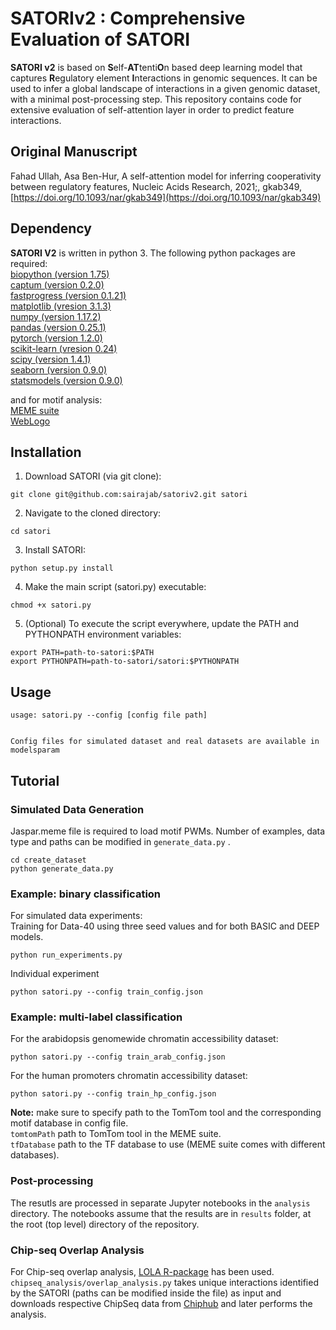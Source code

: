 # SATORIv2 : Comprehensive Evaluation of SATORI 
**SATORI v2** is based on **S**elf-**AT**tenti**O**n based deep learning model that captures **R**egulatory element **I**nteractions in genomic sequences. It can be used to infer a global landscape of interactions in a given genomic dataset, with a minimal post-processing step. This repository contains code for extensive evaluation of self-attention layer in order to predict feature interactions.

## Original Manuscript
Fahad Ullah, Asa Ben-Hur, A self-attention model for inferring cooperativity between regulatory features, Nucleic Acids Research, 2021;, gkab349, [https://doi.org/10.1093/nar/gkab349](https://doi.org/10.1093/nar/gkab349)

## Dependency
**SATORI V2** is written in python 3. The following python packages are required:  
[biopython (version 1.75)](https://biopython.org)  
[captum (version 0.2.0)](https://captum.ai)  
[fastprogress (version 0.1.21)](https://github.com/fastai/fastprogress)  
[matplotlib (vresion 3.1.3)](https://matplotlib.org)  
[numpy (version 1.17.2)](www.numpy.org)   
[pandas (version 0.25.1)](www.pandas.pydata.org)  
[pytorch (version 1.2.0)](https://pytorch.org)  
[scikit-learn (vresion 0.24)](https://scikit-learn.org/stable/)  
[scipy (version 1.4.1)](www.scipy.org)  
[seaborn (version 0.9.0)](https://seaborn.pydata.org)  
[statsmodels (version 0.9.0)](http://www.statsmodels.org/stable/index.html)  

and for motif analysis:  
[MEME suite](http://meme-suite.org/doc/download.html)  
[WebLogo](https://weblogo.berkeley.edu)

## Installation
1. Download SATORI (via git clone):
```
git clone git@github.com:sairajab/satoriv2.git satori
```
2. Navigate to the cloned directory:
```
cd satori
```
3. Install SATORI:
```
python setup.py install
```
4. Make the main script (satori.py) executable:
```
chmod +x satori.py
```
5. (Optional) To execute the script everywhere, update the PATH and PYTHONPATH environment variables:
```
export PATH=path-to-satori:$PATH
export PYTHONPATH=path-to-satori/satori:$PYTHONPATH
```

## Usage
```
usage: satori.py --config [config file path]


Config files for simulated dataset and real datasets are available in modelsparam

```

## Tutorial
### Simulated Data Generation
Jaspar.meme file is required to load motif PWMs. Number of examples, data type and paths can be modified in ```generate_data.py``` .
```
cd create_dataset
python generate_data.py
```

### Example: binary classification
For simulated data experiments:  
Training for Data-40 using three seed values and for both BASIC and DEEP models.
```
python run_experiments.py
```
Individual experiment
```
python satori.py --config train_config.json

```
### Example: multi-label classification
For the arabidopsis genomewide chromatin accessibility dataset:  
```
python satori.py --config train_arab_config.json
```
For the human promoters chromatin accessibility dataset:  
```
python satori.py --config train_hp_config.json
```

**Note:** make sure to specify path to the TomTom tool and the corresponding motif database in config file.  
```tomtomPath``` path to TomTom tool in the MEME suite.  
```tfDatabase``` path to the TF database to use (MEME suite comes with different databases).

### Post-processing
The resutls are processed in separate Jupyter notebooks in the `analysis` directory. The notebooks assume that the results are in ``results`` folder, at the root (top level) directory of the repository.

### Chip-seq Overlap Analysis
For Chip-seq overlap analysis, [LOLA R-package](https://bioconductor.org/packages/release/bioc/html/LOLA.html) has been used. ```chipseq_analysis/overlap_analysis.py``` takes unique interactions identified by the SATORI (paths can be modified inside the file) as input and downloads respective ChipSeq data from [Chiphub](https://biobigdata.nju.edu.cn/ChIPHub_download/arabidopsis_thaliana/) and later performs the analysis. 
